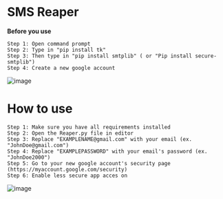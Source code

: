 # SMS Reaper
**Before you use**
```
Step 1: Open command prompt
Step 2: Type in "pip install tk"
Step 3: Then type in "pip install smtplib" ( or "Pip install secure-smtplib")
Step 4: Create a new google account
```
![image](https://user-images.githubusercontent.com/59234115/155859594-0efed7a3-4b2b-4d5e-b23a-837de812a285.png)
# How to use
```
Step 1: Make sure you have all requirements installed
Step 2: Open the Reaper.py file in editor
Step 3: Replace "EXAMPLENAME@gmail.com" with your email (ex. "JohnDoe@gmail.com")
Step 4: Replace "EXAMPLEPASSWORD" with your email's password (ex. "JohnDoe2000")
Step 5: Go to your new google account's security page (https://myaccount.google.com/security)
Step 6: Enable less secure app acces on
```
![image](https://user-images.githubusercontent.com/59234115/155859768-6d1ab8cc-9a51-4b68-9f3c-29fac248a2db.png)
